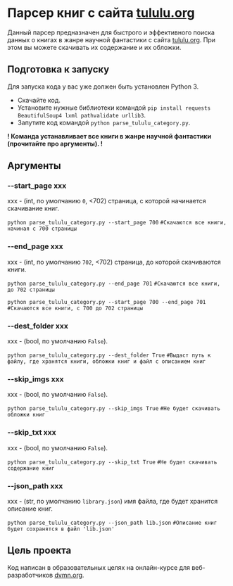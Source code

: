 # Парсер книг с сайта [tululu.org](http://tululu.org/)

Данный парсер предназначен для быстрого и эффективного поиска данных о книгах в жанре научной фантастики с сайта [tululu.org](http://tululu.org/). При этом вы можете скачивать их содержание и их обложки.

## Подготовка к запуску

Для запуска кода у вас уже должен быть установлен Python 3.

- Скачайте код.
- Установите нужные библиотеки командой `pip install requests BeautifulSoup4 lxml pathvalidate urllib3`.
- Запутите код командой `python parse_tululu_category.py`.

**! Команда устанавливает все книги в жанре научной фантастики (прочитайте про аргументы). !**

## Аргументы

### --start_page xxx

xxx - (int, по умолчанию `0`, <702) страница, с которой начинается скачивание книг.

`python parse_tululu_category.py --start_page 700`
`#Скачаются все книги, начиная с 700 страницы`

### --end_page xxx

xxx - (int, по умолчанию `702`, <702) страница, до которой скачиваются книги.

`python parse_tululu_category.py --end_page 701`
`#Скачаются все книги, до 702 страницы`

`python parse_tululu_category.py --start_page 700 --end_page 701`
`#Скачаются все книги, с 700 до 702 страницы`

### --dest_folder xxx

xxx - (bool, по умолчанию `False`).

`python parse_tululu_category.py --dest_folder True`
`#Выдаст путь к файлу, где хранятся книги, обложки книг и файл с описанием книг`

### --skip_imgs xxx

xxx - (bool, по умолчанию `False`).

`python parse_tululu_category.py --skip_imgs True`
`#Не будет скачивать обложки книг`

### --skip_txt xxx

xxx - (bool, по умолчанию `False`).

`python parse_tululu_category.py --skip_txt True`
`#Не будет скачивать содержание книг`

### --json_path xxx

xxx - (str, по умолчанию `library.json`) имя файла, где будет хранится описание книг.

`python parse_tululu_category.py --json_path lib.json`
`#Описание книг будет сохранятся в файл 'lib.json'`

## Цель проекта

Код написан в образовательных целях на онлайн-курсе для веб-разработчиков [dvmn.org](https://dvmn.org/).
